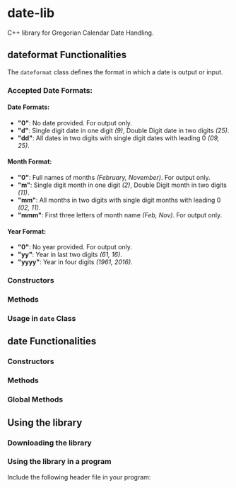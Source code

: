 # date-lib

C++ library for Gregorian Calendar Date Handling.

## dateformat Functionalities

The `dateformat` class defines the format in which a date is output or input.

### Accepted Date Formats:

#### Date Formats:
* **"0"**: No date provided. For output only.
* **"d"**: Single digit date in one digit *(9)*, Double Digit date in two digits *(25)*.
* **"dd"**: All dates in two digits with single digit dates with leading 0 *(09, 25)*.

#### Month Format:
* **"0"**: Full names of months *(February, November)*. For output only.
* **"m"**: Single digit month in one digit *(2)*, Double Digit month in two digits *(11)*.
* **"mm"**: All months in two digits with single digit months with leading 0 *(02, 11)*.
* **"mmm"**: First three letters of month name *(Feb, Nov)*. For output only.

#### Year Format:
* **"0"**: No year provided. For output only.
* **"yy"**: Year in last two digits *(61, 16)*.
* **"yyyy"**: Year in four digits *(1961, 2016)*.

### Constructors

### Methods

### Usage in `date` Class

## date Functionalities

### Constructors

### Methods

### Global Methods

## Using the library

### Downloading the library

### Using the library in a program

Include the following header file in your program:
